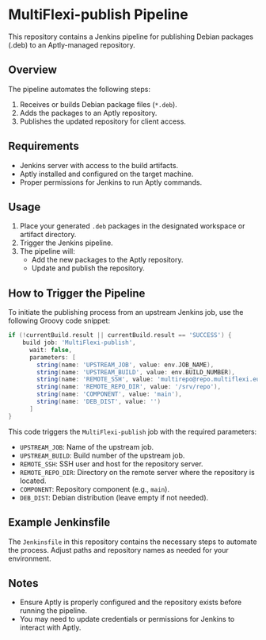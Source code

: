 # MultiFlexi-publish Pipeline

This repository contains a Jenkins pipeline for publishing Debian packages (.deb) to an Aptly-managed repository.

## Overview

The pipeline automates the following steps:
1. Receives or builds Debian package files (`*.deb`).
2. Adds the packages to an Aptly repository.
3. Publishes the updated repository for client access.

## Requirements

- Jenkins server with access to the build artifacts.
- Aptly installed and configured on the target machine.
- Proper permissions for Jenkins to run Aptly commands.

## Usage

1. Place your generated `.deb` packages in the designated workspace or artifact directory.
2. Trigger the Jenkins pipeline.
3. The pipeline will:
   - Add the new packages to the Aptly repository.
   - Update and publish the repository.

## How to Trigger the Pipeline

To initiate the publishing process from an upstream Jenkins job, use the following Groovy code snippet:

```groovy
if (!currentBuild.result || currentBuild.result == 'SUCCESS') {
    build job: 'MultiFlexi-publish',
      wait: false,
      parameters: [
        string(name: 'UPSTREAM_JOB', value: env.JOB_NAME),
        string(name: 'UPSTREAM_BUILD', value: env.BUILD_NUMBER),
        string(name: 'REMOTE_SSH', value: 'multirepo@repo.multiflexi.eu'),
        string(name: 'REMOTE_REPO_DIR', value: '/srv/repo'),
        string(name: 'COMPONENT', value: 'main'),
        string(name: 'DEB_DIST', value: '')
      ]
}
```

This code triggers the `MultiFlexi-publish` job with the required parameters:
- `UPSTREAM_JOB`: Name of the upstream job.
- `UPSTREAM_BUILD`: Build number of the upstream job.
- `REMOTE_SSH`: SSH user and host for the repository server.
- `REMOTE_REPO_DIR`: Directory on the remote server where the repository is located.
- `COMPONENT`: Repository component (e.g., `main`).
- `DEB_DIST`: Debian distribution (leave empty if not needed).

## Example Jenkinsfile

The `Jenkinsfile` in this repository contains the necessary steps to automate the process. Adjust paths and repository names as needed for your environment.

## Notes

- Ensure Aptly is properly configured and the repository exists before running the pipeline.
- You may need to update credentials or permissions for Jenkins to interact with Aptly.
